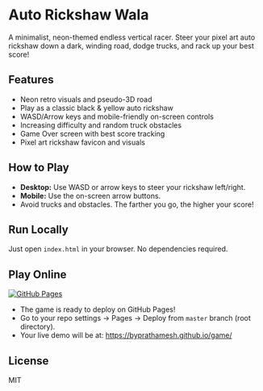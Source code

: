 # Auto Rickshaw Wala

A minimalist, neon-themed endless vertical racer. Steer your pixel art auto rickshaw down a dark, winding road, dodge trucks, and rack up your best score!

## Features
- Neon retro visuals and pseudo-3D road
- Play as a classic black & yellow auto rickshaw
- WASD/Arrow keys and mobile-friendly on-screen controls
- Increasing difficulty and random truck obstacles
- Game Over screen with best score tracking
- Pixel art rickshaw favicon and visuals

## How to Play
- **Desktop:** Use WASD or arrow keys to steer your rickshaw left/right.
- **Mobile:** Use the on-screen arrow buttons.
- Avoid trucks and obstacles. The farther you go, the higher your score!

## Run Locally
Just open `index.html` in your browser. No dependencies required.

## Play Online
[![GitHub Pages](https://img.shields.io/badge/Play%20on-GitHub%20Pages-blue?logo=github)](https://byprathamesh.github.io/game/)

- The game is ready to deploy on GitHub Pages!
- Go to your repo settings → Pages → Deploy from `master` branch (root directory).
- Your live demo will be at: https://byprathamesh.github.io/game/

## License
MIT
